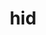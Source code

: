 ---
category: 3-letters
denotation: null
name: hid
reference_link: https://www.etymonline.com/word/hid
root_language: null
root_name: null
title: hid
type: free
word_sums:
- respelling: hid
  sum: 'Hid + '
---
